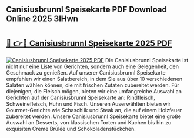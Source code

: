 ## Canisiusbrunnl Speisekarte PDF Download Online 2025 3IHwn

# <h2><a href="http://gccuy11.nevu.top/?p=Canisiusbrunnl+Speisekarte">🔗 👉🔴 Canisiusbrunnl Speisekarte 2025 PDF</a></h2>

[![Canisiusbrunnl Speisekarte 2025 PDF](https://i.imgur.com/dBaPXMq.png)](http://gccuy11.nevu.top/?p=Canisiusbrunnl+Speisekarte)
Die Canisiusbrunnl Speisekarte ist nicht nur eine Liste von Gerichten, sondern auch eine Gelegenheit, den Geschmack zu genießen. Auf unserer Canisiusbrunnl Speisekarte empfehlen wir einen Salatbereich, in dem Sie aus über 10 verschiedenen Salaten wählen können, die mit frischen Zutaten zubereitet werden. Für diejenigen, die Fleisch mögen, bieten wir eine umfangreiche Auswahl an Gerichten auf der Canisiusbrunnl Speisekarte an: Rindfleisch, Schweinefleisch, Huhn und Fisch. Unseren Auserwählten bieten wir Gourmet-Gerichte wie Schaschlik und Steak an, die auf einem Holzfeuer zubereitet werden. Unsere Canisiusbrunnl Speisekarte bietet eine große Auswahl an Desserts, von klassischen Torten und Kuchen bis hin zu exquisiten Crème Brûlée und Schokoladenstückchen.
